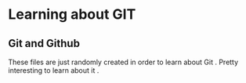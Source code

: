 # Learning about GIT 
## Git and Github

These files are just randomly created in order to learn about Git . Pretty interesting to learn about it .